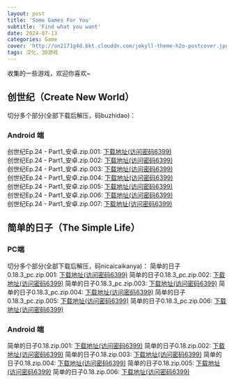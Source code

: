 ```yaml
---
layout: post
title: 'Some Games For You'
subtitle: 'Find what you want'
date: 2024-07-13
categories: Game
cover: 'http://on2171g4d.bkt.clouddn.com/jekyll-theme-h2o-postcover.jpg'
tags: 汉化，3D游戏
---
```


收集的一些游戏，欢迎你喜欢~

## 创世纪（Create New World）
切分多个部分(全部下载后解压，码buzhidao)：
### Android 端
创世纪Ep.24 - Part1_安卓.zip.001: [下载地址(访问密码6399)](./anysources.github.io/_posts/2024-07-13-game.md)  
创世纪Ep.24 - Part1_安卓.zip.002: [下载地址(访问密码6399)](https://url67.ctfile.com/f/36174967-1334576822-a814f3?p=6399)  
创世纪Ep.24 - Part1_安卓.zip.003: [下载地址(访问密码6399)](https://url67.ctfile.com/f/36174967-1334576891-7db8a5?p=6399)  
创世纪Ep.24 - Part1_安卓.zip.004: [下载地址(访问密码6399)](https://url67.ctfile.com/f/36174967-1334576981-fa509a?p=6399)  
创世纪Ep.24 - Part1_安卓.zip.005: [下载地址(访问密码6399)](https://url67.ctfile.com/f/36174967-1334577062-512c3a?p=6399)  
创世纪Ep.24 - Part1_安卓.zip.006: [下载地址(访问密码6399)](https://url67.ctfile.com/f/36174967-1334577146-224423?p=6399)  
创世纪Ep.24 - Part1_安卓.zip.007: [下载地址(访问密码6399)](https://url67.ctfile.com/f/36174967-1334577188-42e228?p=6399)  

## 简单的日子（The Simple Life）
### PC端
切分多个部分(全部下载后解压，码nicaicaikanya)：
简单的日子0.18.3_pc.zip.001: [下载地址(访问密码6399)](https://url67.ctfile.com/f/36174967-1323555829-e931a7?p=6399)
简单的日子0.18.3_pc.zip.002: [下载地址(访问密码6399)](https://url67.ctfile.com/f/36174967-1323559732-dcb956?p=6399)
简单的日子0.18.3_pc.zip.003: [下载地址(访问密码6399)](https://url67.ctfile.com/f/36174967-1323560965-1f7e38?p=6399)
简单的日子0.18.3_pc.zip.004: [下载地址(访问密码6399)](https://url67.ctfile.com/f/36174967-1323561475-0d3cc9?p=6399)
简单的日子0.18.3_pc.zip.005: [下载地址(访问密码6399)](https://url67.ctfile.com/f/36174967-1323561943-cfee50?p=6399)
简单的日子0.18.3_pc.zip.006: [下载地址(访问密码6399)](https://url67.ctfile.com/f/36174967-1323562018-7e97c9?p=6399)
### Android 端
简单的日子0.18.zip.001: [下载地址(访问密码6399)](https://url67.ctfile.com/f/36174967-1323562915-6ecfa5?p=6399)
简单的日子0.18.zip.002: [下载地址(访问密码6399)](https://url67.ctfile.com/f/36174967-1323564031-e7260a?p=6399)
简单的日子0.18.zip.003: [下载地址(访问密码6399)](https://url67.ctfile.com/f/36174967-1323564325-309eb8?p=6399)
简单的日子0.18.zip.004: [下载地址(访问密码6399)](https://url67.ctfile.com/f/36174967-1323564586-8b4173?p=6399)
简单的日子0.18.zip.005: [下载地址(访问密码6399)](https://url67.ctfile.com/f/36174967-1323564856-a66b0b?p=6399)
简单的日子0.18.zip.006: [下载地址(访问密码6399)](https://url67.ctfile.com/f/36174967-1323565705-ae00ec?p=6399)




